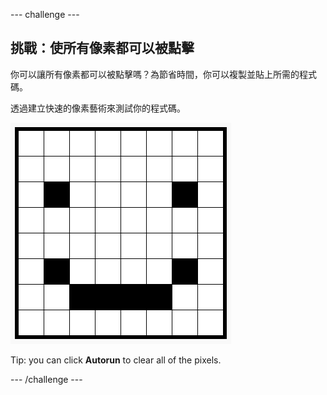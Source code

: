 \--- challenge \---

## 挑戰：使所有像素都可以被點擊

你可以讓所有像素都可以被點擊嗎？為節省時間，你可以複製並貼上所需的程式碼。

透過建立快速的像素藝術來測試你的程式碼。

![螢幕截圖](images/pixel-art-black-example.png)

Tip: you can click **Autorun** to clear all of the pixels.

\--- /challenge \---